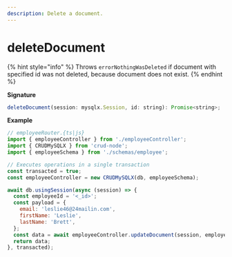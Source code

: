 ```yaml
---
description: Delete a document.
---
```


# deleteDocument

{% hint style="info" %}
Throws `errorNothingWasDeleted` if document with specified id was not deleted, because document does not exist.
{% endhint %}

**Signature**

```javascript
deleteDocument(session: mysqlx.Session, id: string): Promise<string>;
```

**Example**

```javascript
// employeeRouter.{ts|js}
import { employeeController } from './employeeController';
import { CRUDMySQLX } from 'crud-node';
import { employeeSchema } from './schemas/employee';

// Executes operations in a single transaction
const transacted = true;
const employeeController = new CRUDMySQLX(db, employeeSchema);

await db.usingSession(async (session) => {
  const employeeId = '<_id>';
  const payload = {
    email: 'leslie46@24mailin.com',
    firstName: 'Leslie',
    lastName: 'Brett',
  };
  const data = await employeeController.updateDocument(session, employeeId, payload);
  return data;
}, transacted);
```
